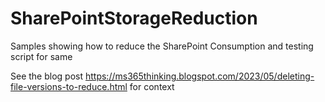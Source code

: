 # SharePointStorageReduction
Samples showing how to reduce the SharePoint Consumption and testing script for same

See the blog post https://ms365thinking.blogspot.com/2023/05/deleting-file-versions-to-reduce.html for context